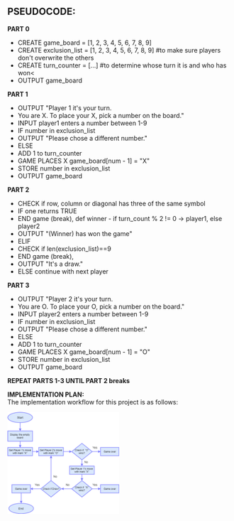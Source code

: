 ## PSEUDOCODE:

__PART 0__

* CREATE game_board = [1, 2, 3, 4, 5, 6, 7, 8, 9]
* CREATE exclusion_list = [1, 2, 3, 4, 5, 6, 7, 8, 9] #to make sure players don't overwrite the others
* CREATE turn_counter = [...] #to determine whose turn it is and who has won<
* OUTPUT game_board

__PART 1__ 

* OUTPUT "Player 1 it's your turn. 
* You are X. To place your X, pick a number on the board."
* INPUT player1 enters a number between 1-9
* IF number in exclusion_list
* OUTPUT "Please chose a different number."
* ELSE
* ADD 1 to turn_counter
* GAME PLACES X game_board[num - 1] = "X"
* STORE number in exclusion_list
* OUTPUT game_board

__PART 2__

* CHECK if row, column or diagonal has three of the same symbol
* IF one returns TRUE
* END game (break), def winner - if turn_count % 2 != 0 -> player1, else player2
* OUTPUT "(Winner) has won the game"
* ELIF 
* CHECK if len(exclusion_list)==9
* END game (break), 
* OUTPUT "It's a draw."
* ELSE continue with next player

__PART 3__

* OUTPUT "Player 2 it's your turn. 
* You are O. To place your O, pick a number on the board."
* INPUT player2 enters a number between 1-9
* IF number in exclusion_list
* OUTPUT "Please chose a different number."
* ELSE 
* ADD 1 to turn_counter
* GAME PLACES X game_board[num - 1] = "O"
* STORE number in exclusion_list
* OUTPUT game_board

__REPEAT PARTS 1-3 UNTIL PART 2 breaks__

__IMPLEMENTATION PLAN:__ <br>
The implementation workflow for this project is as follows:

<img src="https://github.com/evanswitte/Tic_Tac_Toe/blob/main/image/Python_flowchart.png" width=50% height=50%>
